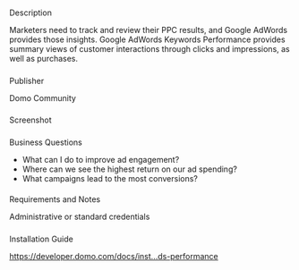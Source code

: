 


####
 Description

Marketers need to track and review their PPC results, and Google AdWords provides those insights. Google AdWords Keywords Performance provides summary views of customer interactions through clicks and impressions, as well as purchases.

###
 Publisher

Domo Community

###
 Screenshot

###
 Business Questions


* What can I do to improve ad engagement?
* Where can we see the highest return on our ad spending?
* What campaigns lead to the most conversions?


####
 Requirements and Notes

Administrative or standard credentials

###
 Installation Guide


 https://developer.domo.com/docs/inst...ds-performance


